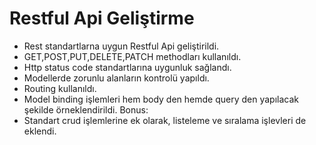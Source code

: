 # Restful Api Geliştirme
- Rest standartlarna uygun Restful Api geliştirildi.
- GET,POST,PUT,DELETE,PATCH methodları kullanıldı.
- Http status code standartlarına uygunluk sağlandı.
- Modellerde zorunlu alanların kontrolü yapıldı.
- Routing kullanıldı.
- Model binding işlemleri hem body den hemde query den yapılacak şekilde örneklendirildi. Bonus:
- Standart crud işlemlerine ek olarak, listeleme ve sıralama işlevleri de eklendi.
